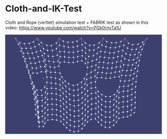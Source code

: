 # Cloth-and-IK-Test

Cloth and Rope (vertlet) simulation test + FABRIK test as shown in this video:
https://www.youtube.com/watch?v=PGk0rnyTa1U

![Image](https://raw.githubusercontent.com/SebLague/Images/master/Cloth%20Sim.PNG)
